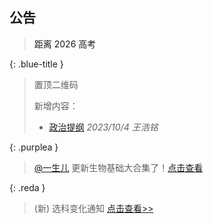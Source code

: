 ## 公告

<script>
var targetDate = new Date("Jun 7, 2026 00:09:00").getTime();
var x = setInterval(function() {
  var now = new Date().getTime();
  var distance = targetDate - now;
  var days = Math.floor(distance / (1000 * 60 * 60 * 24));
  document.getElementById("countdown").innerHTML = days + " 天";
  if (distance < 0) {
    clearInterval(x);
    document.getElementById("countdown").innerHTML = "今天高考";
  }
}, 1000);
</script>
<blockquote class="note-title"><a>距离 2026 高考 </a><a id="countdown"></a></blockquote>

{: .blue-title }
> 置顶二维码
>
> 新增内容：
> - [政治提纲](/study-together-docs/docs/topqr/政治提纲.html) _2023/10/4 王浩铭_

{: .purplea }
> [@一生儿](https://space.bilibili.com/2036187097) 更新生物基础大合集了！[点击查看](/study-together-docs/docs/notice/B站知识区网课.html)

{: .reda }
> (新) 选科变化通知 [点击查看>>](/study-together-docs/docs/notice/2023-9-28-选科变化通知.html)
